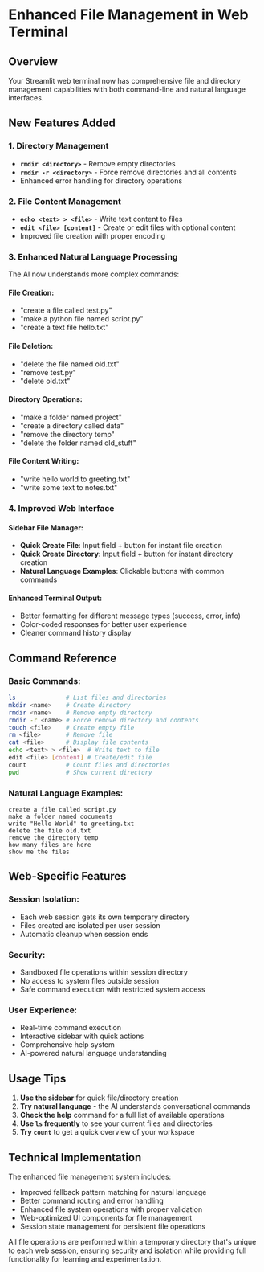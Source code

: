# Enhanced File Management in Web Terminal

## Overview
Your Streamlit web terminal now has comprehensive file and directory management capabilities with both command-line and natural language interfaces.

## New Features Added

### 1. Directory Management
- **`rmdir <directory>`** - Remove empty directories
- **`rmdir -r <directory>`** - Force remove directories and all contents
- Enhanced error handling for directory operations

### 2. File Content Management
- **`echo <text> > <file>`** - Write text content to files
- **`edit <file> [content]`** - Create or edit files with optional content
- Improved file creation with proper encoding

### 3. Enhanced Natural Language Processing
The AI now understands more complex commands:

#### File Creation:
- "create a file called test.py"
- "make a python file named script.py" 
- "create a text file hello.txt"

#### File Deletion:
- "delete the file named old.txt"
- "remove test.py"
- "delete old.txt"

#### Directory Operations:
- "make a folder named project"
- "create a directory called data"
- "remove the directory temp"
- "delete the folder named old_stuff"

#### File Content Writing:
- "write hello world to greeting.txt"
- "write some text to notes.txt"

### 4. Improved Web Interface

#### Sidebar File Manager:
- **Quick Create File**: Input field + button for instant file creation
- **Quick Create Directory**: Input field + button for instant directory creation
- **Natural Language Examples**: Clickable buttons with common commands

#### Enhanced Terminal Output:
- Better formatting for different message types (success, error, info)
- Color-coded responses for better user experience
- Cleaner command history display

## Command Reference

### Basic Commands:
```bash
ls              # List files and directories
mkdir <name>    # Create directory
rmdir <name>    # Remove empty directory
rmdir -r <name> # Force remove directory and contents
touch <file>    # Create empty file
rm <file>       # Remove file
cat <file>      # Display file contents
echo <text> > <file>  # Write text to file
edit <file> [content] # Create/edit file
count           # Count files and directories
pwd             # Show current directory
```

### Natural Language Examples:
```
create a file called script.py
make a folder named documents
write "Hello World" to greeting.txt
delete the file old.txt
remove the directory temp
how many files are here
show me the files
```

## Web-Specific Features

### Session Isolation:
- Each web session gets its own temporary directory
- Files created are isolated per user session
- Automatic cleanup when session ends

### Security:
- Sandboxed file operations within session directory
- No access to system files outside session
- Safe command execution with restricted system access

### User Experience:
- Real-time command execution
- Interactive sidebar with quick actions
- Comprehensive help system
- AI-powered natural language understanding

## Usage Tips

1. **Use the sidebar** for quick file/directory creation
2. **Try natural language** - the AI understands conversational commands
3. **Check the help** command for a full list of available operations
4. **Use `ls` frequently** to see your current files and directories
5. **Try `count`** to get a quick overview of your workspace

## Technical Implementation

The enhanced file management system includes:
- Improved fallback pattern matching for natural language
- Better command routing and error handling
- Enhanced file system operations with proper validation
- Web-optimized UI components for file management
- Session state management for persistent file operations

All file operations are performed within a temporary directory that's unique to each web session, ensuring security and isolation while providing full functionality for learning and experimentation.